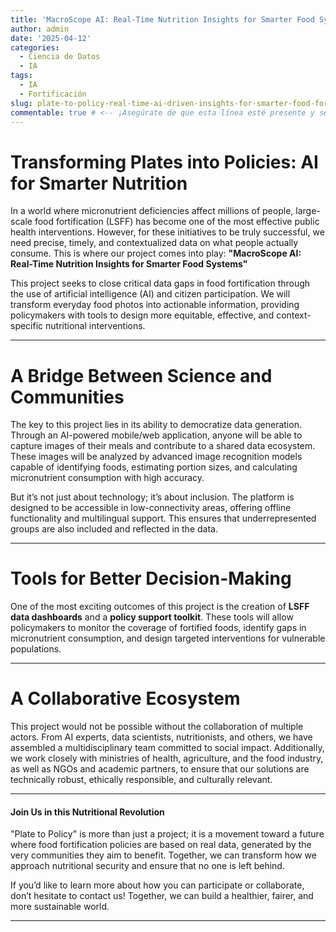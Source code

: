 ```yaml
---
title: 'MacroScope AI: Real-Time Nutrition Insights for Smarter Food Systems'
author: admin
date: '2025-04-12'
categories:
  - Ciencia de Datos
  - IA
tags:
  - IA
  - Fortificación
slug: plate-to-policy-real-time-ai-driven-insights-for-smarter-food-fortification
commentable: true # <-- ¡Asegúrate de que esta línea esté presente y sea 'true'!
---
```



# Transforming Plates into Policies: AI for Smarter Nutrition

In a world where micronutrient deficiencies affect millions of people, large-scale food fortification (LSFF) has become one of the most effective public health interventions. However, for these initiatives to be truly successful, we need precise, timely, and contextualized data on what people actually consume. This is where our project comes into play: **"MacroScope AI: Real-Time Nutrition Insights for Smarter Food Systems"**

This project seeks to close critical data gaps in food fortification through the use of artificial intelligence (AI) and citizen participation. We will transform everyday food photos into actionable information, providing policymakers with tools to design more equitable, effective, and context-specific nutritional interventions.

---

# A Bridge Between Science and Communities

The key to this project lies in its ability to democratize data generation. Through an AI-powered mobile/web application, anyone will be able to capture images of their meals and contribute to a shared data ecosystem. These images will be analyzed by advanced image recognition models capable of identifying foods, estimating portion sizes, and calculating micronutrient consumption with high accuracy.

But it’s not just about technology; it’s about inclusion. The platform is designed to be accessible in low-connectivity areas, offering offline functionality and multilingual support. This ensures that underrepresented groups are also included and reflected in the data.

---

# Tools for Better Decision-Making

One of the most exciting outcomes of this project is the creation of **LSFF data dashboards** and a **policy support toolkit**. These tools will allow policymakers to monitor the coverage of fortified foods, identify gaps in micronutrient consumption, and design targeted interventions for vulnerable populations.

---

# A Collaborative Ecosystem

This project would not be possible without the collaboration of multiple actors. From AI experts, data scientists, nutritionists, and others, we have assembled a multidisciplinary team committed to social impact. Additionally, we work closely with ministries of health, agriculture, and the food industry, as well as NGOs and academic partners, to ensure that our solutions are technically robust, ethically responsible, and culturally relevant.

---

#### Join Us in this Nutritional Revolution

"Plate to Policy" is more than just a project; it is a movement toward a future where food fortification policies are based on real data, generated by the very communities they aim to benefit. Together, we can transform how we approach nutritional security and ensure that no one is left behind.

If you’d like to learn more about how you can participate or collaborate, don’t hesitate to contact us! Together, we can build a healthier, fairer, and more sustainable world.

---
